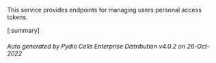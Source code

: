 






This service provides endpoints for managing users personal access tokens.

[:summary]

###### Auto generated by Pydio Cells Enterprise Distribution v4.0.2 on 26-Oct-2022
